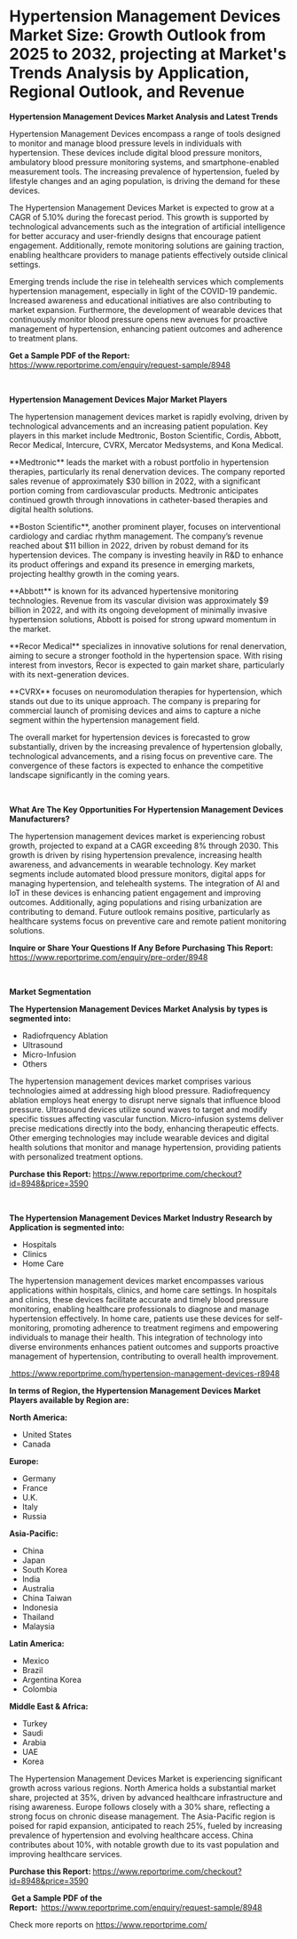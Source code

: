 <p><h1>Hypertension Management Devices Market Size: Growth Outlook from 2025 to 2032, projecting at Market's Trends Analysis by Application, Regional Outlook, and Revenue</h1></p><p><strong>Hypertension Management Devices Market Analysis and Latest Trends</strong></p>
<p><p>Hypertension Management Devices encompass a range of tools designed to monitor and manage blood pressure levels in individuals with hypertension. These devices include digital blood pressure monitors, ambulatory blood pressure monitoring systems, and smartphone-enabled measurement tools. The increasing prevalence of hypertension, fueled by lifestyle changes and an aging population, is driving the demand for these devices.</p><p>The Hypertension Management Devices Market is expected to grow at a CAGR of 5.10% during the forecast period. This growth is supported by technological advancements such as the integration of artificial intelligence for better accuracy and user-friendly designs that encourage patient engagement. Additionally, remote monitoring solutions are gaining traction, enabling healthcare providers to manage patients effectively outside clinical settings.</p><p>Emerging trends include the rise in telehealth services which complements hypertension management, especially in light of the COVID-19 pandemic. Increased awareness and educational initiatives are also contributing to market expansion. Furthermore, the development of wearable devices that continuously monitor blood pressure opens new avenues for proactive management of hypertension, enhancing patient outcomes and adherence to treatment plans.</p></p>
<p><strong>Get a Sample PDF of the Report:&nbsp;</strong> <a href="https://www.reportprime.com/enquiry/request-sample/8948?utm_campaign=3084&utm_medium=2&utm_source=Github&utm_content=ia&utm_term=20032025&utm_id=hypertension-management-devices">https://www.reportprime.com/enquiry/request-sample/8948</a></p>
<p>&nbsp;</p>
<p><strong>Hypertension Management Devices Major Market Players</strong></p>
<p><p>The hypertension management devices market is rapidly evolving, driven by technological advancements and an increasing patient population. Key players in this market include Medtronic, Boston Scientific, Cordis, Abbott, Recor Medical, Intercure, CVRX, Mercator Medsystems, and Kona Medical. </p><p>**Medtronic** leads the market with a robust portfolio in hypertension therapies, particularly its renal denervation devices. The company reported sales revenue of approximately $30 billion in 2022, with a significant portion coming from cardiovascular products. Medtronic anticipates continued growth through innovations in catheter-based therapies and digital health solutions.</p><p>**Boston Scientific**, another prominent player, focuses on interventional cardiology and cardiac rhythm management. The company’s revenue reached about $11 billion in 2022, driven by robust demand for its hypertension devices. The company is investing heavily in R&D to enhance its product offerings and expand its presence in emerging markets, projecting healthy growth in the coming years.</p><p>**Abbott** is known for its advanced hypertensive monitoring technologies. Revenue from its vascular division was approximately $9 billion in 2022, and with its ongoing development of minimally invasive hypertension solutions, Abbott is poised for strong upward momentum in the market.</p><p>**Recor Medical** specializes in innovative solutions for renal denervation, aiming to secure a stronger foothold in the hypertension space. With rising interest from investors, Recor is expected to gain market share, particularly with its next-generation devices.</p><p>**CVRX** focuses on neuromodulation therapies for hypertension, which stands out due to its unique approach. The company is preparing for commercial launch of promising devices and aims to capture a niche segment within the hypertension management field.</p><p>The overall market for hypertension devices is forecasted to grow substantially, driven by the increasing prevalence of hypertension globally, technological advancements, and a rising focus on preventive care. The convergence of these factors is expected to enhance the competitive landscape significantly in the coming years.</p></p>
<p>&nbsp;</p>
<p><strong>What Are The Key Opportunities For Hypertension Management Devices Manufacturers?</strong></p>
<p><p>The hypertension management devices market is experiencing robust growth, projected to expand at a CAGR exceeding 8% through 2030. This growth is driven by rising hypertension prevalence, increasing health awareness, and advancements in wearable technology. Key market segments include automated blood pressure monitors, digital apps for managing hypertension, and telehealth systems. The integration of AI and IoT in these devices is enhancing patient engagement and improving outcomes. Additionally, aging populations and rising urbanization are contributing to demand. Future outlook remains positive, particularly as healthcare systems focus on preventive care and remote patient monitoring solutions.</p></p>
<p><strong>Inquire or Share Your Questions If Any Before Purchasing This Report:</strong> <a href="https://www.reportprime.com/enquiry/pre-order/8948?utm_campaign=3084&utm_medium=2&utm_source=Github&utm_content=ia&utm_term=20032025&utm_id=hypertension-management-devices">https://www.reportprime.com/enquiry/pre-order/8948</a></p>
<p>&nbsp;</p>
<p><strong>Market Segmentation</strong></p>
<p><strong>The Hypertension Management Devices Market Analysis by types is segmented into:</strong></p>
<p><ul><li>Radiofrquency Ablation</li><li>Ultrasound</li><li>Micro-Infusion</li><li>Others</li></ul></p>
<p><p>The hypertension management devices market comprises various technologies aimed at addressing high blood pressure. Radiofrequency ablation employs heat energy to disrupt nerve signals that influence blood pressure. Ultrasound devices utilize sound waves to target and modify specific tissues affecting vascular function. Micro-infusion systems deliver precise medications directly into the body, enhancing therapeutic effects. Other emerging technologies may include wearable devices and digital health solutions that monitor and manage hypertension, providing patients with personalized treatment options.</p></p>
<p><strong>Purchase this Report:&nbsp;</strong><a href="https://www.reportprime.com/checkout?id=8948&price=3590&utm_campaign=3084&utm_medium=2&utm_source=Github&utm_content=ia&utm_term=20032025&utm_id=hypertension-management-devices">https://www.reportprime.com/checkout?id=8948&price=3590</a></p>
<p>&nbsp;</p>
<p><strong>The Hypertension Management Devices Market Industry Research by Application is segmented into:</strong></p>
<p><ul><li>Hospitals</li><li>Clinics</li><li>Home Care</li></ul></p>
<p><p>The hypertension management devices market encompasses various applications within hospitals, clinics, and home care settings. In hospitals and clinics, these devices facilitate accurate and timely blood pressure monitoring, enabling healthcare professionals to diagnose and manage hypertension effectively. In home care, patients use these devices for self-monitoring, promoting adherence to treatment regimens and empowering individuals to manage their health. This integration of technology into diverse environments enhances patient outcomes and supports proactive management of hypertension, contributing to overall health improvement.</p></p>
<p><a href="https://www.reportprime.com/hypertension-management-devices-r8948?utm_campaign=3084&utm_medium=2&utm_source=Github&utm_content=ia&utm_term=20032025&utm_id=hypertension-management-devices">&nbsp;https://www.reportprime.com/hypertension-management-devices-r8948</a></p>
<p><strong>In terms of Region, the Hypertension Management Devices Market Players available by Region are:</strong></p>
<p>
    <p> <strong> North America: </strong>
        <ul>
            <li>United States</li>
            <li>Canada</li>
        </ul>
        </p> 
    <p> <strong> Europe: </strong>
        <ul>
            <li>Germany</li>
            <li>France</li>
            <li>U.K.</li>
            <li>Italy</li>
            <li>Russia</li>
        </ul>
        </p> 
    <p> <strong> Asia-Pacific: </strong>
        <ul>
            <li>China</li>
            <li>Japan</li>
            <li>South Korea</li>
            <li>India</li>
            <li>Australia</li>
            <li>China Taiwan</li>
            <li>Indonesia</li>
            <li>Thailand</li>
            <li>Malaysia</li>
        </ul>
        </p> 
    <p> <strong> Latin America: </strong>
        <ul>
            <li>Mexico</li>
            <li>Brazil</li>
            <li>Argentina Korea</li>
            <li>Colombia</li>
        </ul>
        </p> 
    <p> <strong> Middle East & Africa: </strong>
        <ul>
            <li>Turkey</li>
            <li>Saudi</li>
            <li>Arabia</li>
            <li>UAE</li>
            <li>Korea</li>
        </ul>
    </p>
    </p>
<p><p>The Hypertension Management Devices Market is experiencing significant growth across various regions. North America holds a substantial market share, projected at 35%, driven by advanced healthcare infrastructure and rising awareness. Europe follows closely with a 30% share, reflecting a strong focus on chronic disease management. The Asia-Pacific region is poised for rapid expansion, anticipated to reach 25%, fueled by increasing prevalence of hypertension and evolving healthcare access. China contributes about 10%, with notable growth due to its vast population and improving healthcare services.</p></p>
<p><strong>Purchase this Report: </strong><a href="https://www.reportprime.com/checkout?id=8948&price=3590&utm_campaign=3084&utm_medium=2&utm_source=Github&utm_content=ia&utm_term=20032025&utm_id=hypertension-management-devices">https://www.reportprime.com/checkout?id=8948&price=3590</a></p>
<p>&nbsp;<strong>Get a Sample PDF of the Report:&nbsp;&nbsp;</strong><a href="https://www.reportprime.com/enquiry/request-sample/8948?utm_campaign=3084&utm_medium=2&utm_source=Github&utm_content=ia&utm_term=20032025&utm_id=hypertension-management-devices">https://www.reportprime.com/enquiry/request-sample/8948</a></p>
<p><strong></strong></p>
<p>Check more reports on <a href="https://www.reportprime.com/?utm_campaign=3084&utm_medium=2&utm_source=Github&utm_content=ia&utm_term=20032025&utm_id=hypertension-management-devices">https://www.reportprime.com/</a></p>